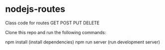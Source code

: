 # nodejs-routes
Class code for routes GET POST PUT DELETE

Clone this repo and run the following commands:

npm install (install dependencies)
npm run server (run development server)
